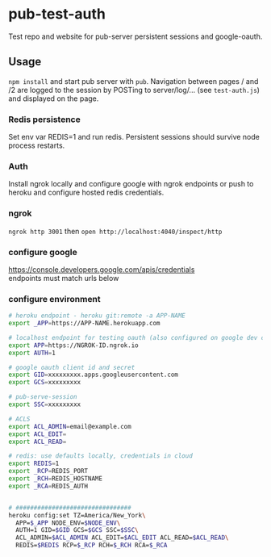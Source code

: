# pub-test-auth

Test repo and website for pub-server persistent sessions and google-oauth.

## Usage
`npm install` and start pub server with `pub`. Navigation between pages / and /2 are logged to the session by POSTing to server/log/... (see `test-auth.js`) and displayed on the page.

### Redis persistence
Set env var REDIS=1 and run redis. Persistent sessions should survive node process restarts.

### Auth
Install ngrok locally and configure google with ngrok endpoints or push to heroku and configure hosted redis credentials.

### ngrok
`ngrok http 3001` then `open http://localhost:4040/inspect/http`

### configure google
https://console.developers.google.com/apis/credentials  
endpoints must match urls below

### configure environment
```sh
# heroku endpoint - heroku git:remote -a APP-NAME
export _APP=https://APP-NAME.herokuapp.com

# localhost endpoint for testing oauth (also configured on google dev console)
export APP=https://NGROK-ID.ngrok.io
export AUTH=1

# google oauth client id and secret
export GID=xxxxxxxxx.apps.googleusercontent.com
export GCS=xxxxxxxxx

# pub-serve-session
export SSC=xxxxxxxxx

# ACLS
export ACL_ADMIN=email@example.com
export ACL_EDIT=
export ACL_READ=

# redis: use defaults locally, credentials in cloud
export REDIS=1
export _RCP=REDIS_PORT
export _RCH=REDIS_HOSTNAME
export _RCA=REDIS_AUTH


# ################################
heroku config:set TZ=America/New_York\
  APP=$_APP NODE_ENV=$NODE_ENV\
  AUTH=1 GID=$GID GCS=$GCS SSC=$SSC\
  ACL_ADMIN=$ACL_ADMIN ACL_EDIT=$ACL_EDIT ACL_READ=$ACL_READ\
  REDIS=$REDIS RCP=$_RCP RCH=$_RCH RCA=$_RCA
```